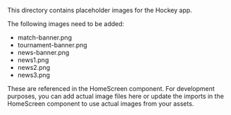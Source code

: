 This directory contains placeholder images for the Hockey app.

The following images need to be added:
- match-banner.png
- tournament-banner.png
- news-banner.png
- news1.png
- news2.png
- news3.png

These are referenced in the HomeScreen component. For development purposes, you can add actual image files here or update the imports in the HomeScreen component to use actual images from your assets.
